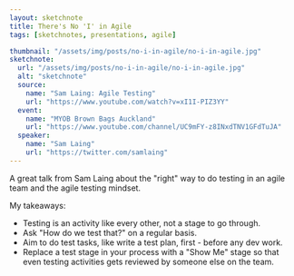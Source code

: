 ```yaml
---
layout: sketchnote
title: There's No 'I' in Agile
tags: [sketchnotes, presentations, agile]

thumbnail: "/assets/img/posts/no-i-in-agile/no-i-in-agile.jpg"
sketchnote:
  url: "/assets/img/posts/no-i-in-agile/no-i-in-agile.jpg"
  alt: "sketchnote"
  source:
    name: "Sam Laing: Agile Testing"
    url: "https://www.youtube.com/watch?v=xI1I-PIZ3YY"
  event:
    name: "MYOB Brown Bags Auckland"
    url: "https://www.youtube.com/channel/UC9mFY-z8INxdTNV1GFdTuJA"
  speaker:
    name: "Sam Laing"
    url: "https://twitter.com/samlaing"
---
```


A great talk from Sam Laing about the "right" way to do testing in an agile team and the agile testing mindset.

My takeaways:

- Testing is an activity like every other, not a stage to go through.
- Ask "How do we test that?" on a regular basis.
- Aim to do test tasks, like write a test plan, first - before any dev work.
- Replace a test stage in your process with a "Show Me" stage so that even testing activities gets reviewed by someone else on the team.
